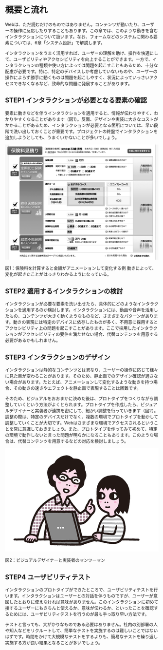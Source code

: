 # 概要と流れ
Webは、ただ読むだけのものではありません。コンテンツが動いたり、ユーザーの操作に反応したりすることもあります。この章では、このような動きを含むインタラクションについて扱います。なお、フォームなどのシステムに関わる要素については、6章「システム設計」で解説します。

インタラクションをうまく活用すれば、ユーザーの理解を助け、操作を快適にして、ユーザビリティやアクセシビリティを向上することができます。一方で、インタラクションの種類や使い方によっては問題を起こすこともあるため、十分な配慮が必要です。特に、特定のデバイスしか考慮していないものや、ユーザーの操作によらず勝手に動くものは問題を起こしやすく、状況によっていっさいアクセスできなくなるなど、致命的な問題に発展することがあります。


## STEP1 インタラクションが必要となる要素の確認
要素に動きなどを伴うインタラクションを適用すると、情報が伝わりやすく、わかりやすくなることがあります（図1）。反面、デザインや実装に大きなコストがかかることがあるため、インタラクションが必要となる箇所については、早い段階で洗い出しておくことが重要です。プロジェクトの終盤でインタラクションを追加しようとしても、うまくいかないことが多いでしょう。

![図](../img/5-0-fig01.png)

図1：保険料を計算すると金額がアニメーションして変化する例
動きによって、変化が起きたことがはっきりわかるようになっている。


## STEP2 適用するインタラクションの検討
インタラクションが必要な要素を洗い出せたら、具体的にどのようなインタラクションを適用するのか検討します。インタラクションには、動画や音声を活用したもの、コンテンツが大きく動くようなものなど、さまざまなパターンがあります。動きの表現には特定のデバイスに依存したものが多く、不用意に採用するとアクセシビリティ上の問題を起こすことがあります。ここで採用したインタラクションがアクセシビリティの要件を満たせない場合、代替コンテンツを用意する必要があるかもしれません。


## STEP3 インタラクションのデザイン
インタラクションは静的なコンテンツとは異なり、ユーザーの操作に応じて様々に見た目が変わることがあります。そのため、静止画でのデザイン確認が適さない場合があります。たとえば、アニメーションして変化するような動きを持つ場合、その動きの速さやエフェクトを静止画で表現することは困難です。

そのため、ビジュアルをおおまかに決めた後は、プロトタイプをつくりながら調整していくという方法がよくとられます。プロトタイプを作成したら、ビジュアルデザイナーと実装者が連携を密にして、細かい調整を行っていきます（図2）。調整の際は、特定のデバイスだけでなく、複数の環境でプロトタイプを動かして調整していくことが大切です。Webはさまざまな環境でアクセスされるということを常に意識しておきましょう。また、プロトタイプを作ってみて初めて、特定の環境で動作しないと言った問題が明らかになることもあります。このような場合は、代替コンテンツを用意するなどの対応を検討しましょう。

![図](../img/5-0-fig02.png)

図2：ビジュアルデザイナーと実装者のマンツーマン


## STEP4 ユーザビリティテスト
インタラクションのプロトタイプができたところで、ユーザビリティテストを行います。インタラクションはユーザーとの対話を伴うものですが、ユーザーが意図したとおりに使えなければ意味がありません。このインタラクションに初めて接するユーザーにもきちんと使えるか、意味が伝わるか、といったことを確認するためには、ユーザビリティテストを行うのが最も手っ取り早い方法です。

テストと言っても、大がかりなものである必要はありません。社内の別部署の人や知人などをリクルートして、簡単なテストを実施するのは難しいことではないはずです。時間をかけて大規模なテストをするよりも、簡易なテストを繰り返し実施する方が良い結果となることが多いでしょう。
